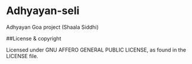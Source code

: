 # Adhyayan-seli
Adhyayan Goa project (Shaala Siddhi)

##License & copyright

Licensed under GNU AFFERO GENERAL PUBLIC LICENSE, as found in the LICENSE file.
